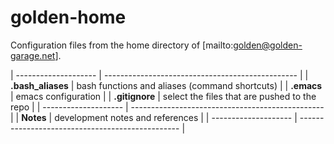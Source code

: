 # golden-home

  Configuration files from the home directory of [mailto:golden@golden-garage.net].

  | -------------------- | ------------------------------------------------ |
  | **.bash_aliases**    | bash functions and aliases (command shortcuts)   |
  | **.emacs**           | emacs configuration                              |
  | **.gitignore**       | select the files that are pushed to the repo     |
  | -------------------- | ------------------------------------------------ |
  | **Notes**            | development notes and references                 |
  | -------------------- | ------------------------------------------------ |

